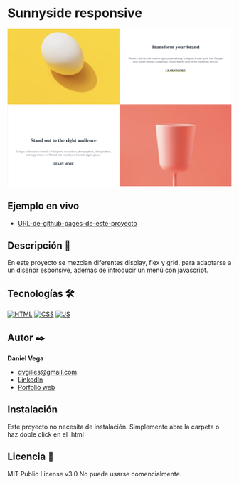 # Sunnyside responsive

![Imagen del proyecto](https://github.com/danielveg4/sunnyside_responsive/blob/main/Captura%20de%20Pantalla%202023-05-08%20a%20las%2017.27.20.png?raw=true)

## Ejemplo en vivo

- [URL-de-github-pages-de-este-proyecto](https://danielveg4.github.io/sunnyside_responsive/)

## Descripción 📑

En este proyecto se mezclan diferentes display, flex y grid, para adaptarse a un diseñor esponsive, además de introducir un menú con javascript.

## Tecnologías 🛠

<!-- Iconos sacados de: https://github.com/hendrasob/badges/blob/master/README.md y https://github.com/alexandresanlim/Badges4-README.md-Profile -->

[![HTML](https://img.shields.io/badge/HTML5-E34F26?style=for-the-badge&logo=html5&logoColor=white)](https://es.wikipedia.org/wiki/HTML5)
[![CSS](https://img.shields.io/badge/CSS3-1572B6?style=for-the-badge&logo=css3&logoColor=white)](https://es.wikipedia.org/wiki/CSS)
[![JS](https://img.shields.io/badge/JavaScript-F7DF1E?style=for-the-badge&logo=javascript&logoColor=black)](https://es.wikipedia.org/wiki/JavaScript)

## Autor ✒️

**Daniel Vega**

- [dvgilles@gmail.com](dvgilles@gmail.com)
- [LinkedIn](https://www.linkedin.com/in/tu-url-de-linkedin/)
- [Porfolio web](https://tu-dominio.com/)

## Instalación

Este proyecto no necesita de instalación. Simplemente abre la carpeta o haz doble click en el .html

## Licencia 📄

MIT Public License v3.0
No puede usarse comencialmente.

